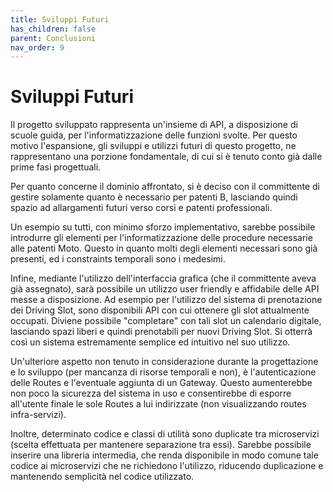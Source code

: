 ```yaml
---
title: Sviluppi Futuri
has_children: false
parent: Conclusioni
nav_order: 9
---
```


# Sviluppi Futuri

Il progetto sviluppato rappresenta un'insieme di API, a disposizione di scuole guida, per l'informatizzazione delle funzioni svolte.
Per questo motivo l'espansione, gli sviluppi e utilizzi futuri di questo progetto, ne rappresentano una porzione fondamentale, di cui si è tenuto conto già dalle prime fasi progettuali.

Per quanto concerne il dominio affrontato, si è deciso con il committente di gestire solamente quanto è necessario per patenti B, lasciando quindi spazio ad allargamenti futuri verso corsi e patenti professionali.

Un esempio su tutti, con minimo sforzo implementativo, sarebbe possibile introdurre gli elementi per l'informatizzazione delle procedure necessarie alle patenti Moto. Questo in quanto molti degli elementi necessari sono già presenti, ed i constraints temporali sono i medesimi.

Infine, mediante l'utilizzo dell'interfaccia grafica (che il committente aveva già assegnato), sarà possibile un utilizzo user friendly e affidabile delle API messe a disposizione.
Ad esempio per l'utilizzo del sistema di prenotazione dei Driving Slot, sono disponibili API con cui ottenere gli slot attualmente occupati. Diviene possibile "completare" con tali slot un calendario digitale, lasciando spazi liberi e quindi prenotabili per nuovi Driving Slot.
Si otterrà così un sistema estremamente semplice ed intuitivo nel suo utilizzo.

Un'ulteriore aspetto non tenuto in considerazione durante la progettazione e lo sviluppo (per mancanza di risorse temporali e non), è l'autenticazione delle Routes e l'eventuale aggiunta di un Gateway. Questo aumenterebbe non poco la sicurezza del sistema in uso e consentirebbe di esporre all'utente finale le sole Routes a lui indirizzate (non visualizzando routes infra-servizi).

Inoltre, determinato codice e classi di utilità sono duplicate tra microservizi (scelta effettuata per mantenere separazione tra essi). Sarebbe possibile inserire una libreria intermedia, che renda disponibile in modo comune tale codice ai microservizi che ne richiedono l'utilizzo, riducendo duplicazione e mantenendo semplicità nel codice utilizzato.
